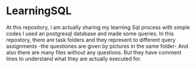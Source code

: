 # LearningSQL

At this repository, i am actually sharing my learning Sql process with simple codes
I used an postgresql database and made some queries. In this repostory, there are task folders and they represent to different query assignments -the questiones are given by pictures in the same folder- And also there are many files without any questions. But they have comment lines to understand what they are actually executed for.

